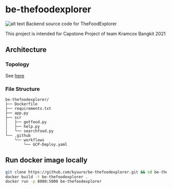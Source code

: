 # be-thefoodexplorer

![alt text](https://github.com/kyuure/be-thefoodexplorer/blob/main/img/v1.0.png "Server Topology")
Backend source code for TheFoodExplorer

This project is intended for Capstone Project of team Kramcox Bangkit 2021


## Architecture

### Topology
See [here](https://docs.google.com/presentation/d/1f8nl-JyYW6cXSfhCECTw_V_pQeOYsfTQ-flmfxzbivU/edit?usp=sharing "API Architecture")

### File Structure
```
be-thefoodexplorer/
├── Dockerfile
├── requirements.txt
├── app.py
├── scr
│   ├── getfood.py
│   ├── help.py
│   └── searchfood.py
└── .github
    └── workflows
        └── GCP-Deploy.yaml
```


## Run docker image locally
```sh
git clone https://github.com/kyuure/be-thefoodexplorer.git && cd be-thefoodexplorer
docker build -t be-thefoodexplorer .
docker run -p 8080:5000 be-thefoodexplorer
```
